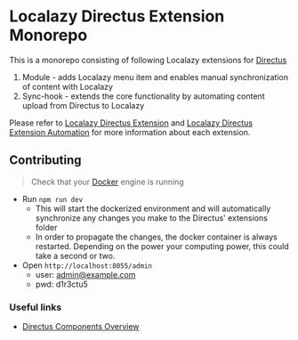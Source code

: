 # Localazy Directus Extension Monorepo
This is a monorepo consisting of following Localazy extensions for [Directus](https://directus.io/)
1. Module - adds Localazy menu item and enables manual synchronization of content with Localazy
2. Sync-hook - extends the core functionality by automating content upload from Directus to Localazy 

Please refer to [Localazy Directus Extension](extensions/module/README.md) and [Localazy Directus Extension Automation](extensions/sync-hook/README.md) for more information about each extension. 

## Contributing
> Check that your [Docker](https://www.docker.com/products/docker-desktop/) engine is running
- Run `npm run dev`
  - This will start the dockerized environment and will automatically synchronize any changes you make to the Directus' extensions folder
  - In order to propagate the changes, the docker container is always restarted. Depending on the power your computing power, this could take a second or two.
- Open `http://localhost:8055/admin`
  - user: admin@example.com
  - pwd: d1r3ctu5

### Useful links
- [Directus Components Overview](https://components.directus.io/)


